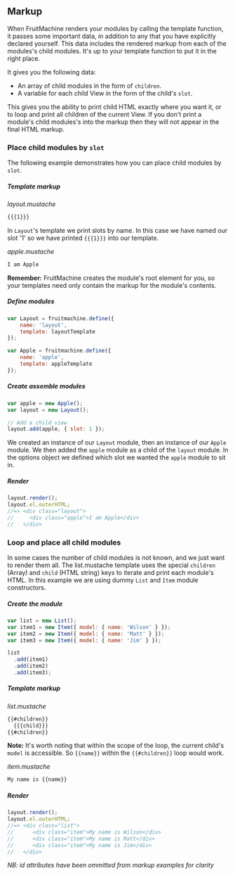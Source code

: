 ## Markup

When FruitMachine renders your modules by calling the template function, it passes some important data, in addition to any that you have explicitly declared yourself. This data includes the rendered markup from each of the modules's child modules. It's up to your template function to put it in the right place.

It gives you the following data:

- An array of child modules in the form of `children`.
- A variable for each child View in the form of the child's `slot`.

This gives you the ability to print child HTML exactly where you want it, or to loop and print all children of the current View. If you don't print a module's child modules's into the markup then they will not appear in the final HTML markup.

### Place child modules by `slot`

The following example demonstrates how you can place child modules by `slot`.

##### Template markup

*layout.mustache*

```html
{{{1}}}
```

In `Layout`'s template we print slots by name. In this case we have named our slot '1' so we have printed `{{{1}}}` into our template.

*apple.mustache*

```html
I am Apple
```

**Remember:** FruitMachine creates the module's root element for you, so your templates need only contain the markup for the module's contents.

##### Define modules

```js
var Layout = fruitmachine.define({
	name: 'layout',
	template: layoutTemplate
});

var Apple = fruitmachine.define({
	name: 'apple',
	template: appleTemplate
});
```

##### Create assemble modules

```js
var apple = new Apple();
var layout = new Layout();

// Add a child view
layout.add(apple, { slot: 1 });
```

We created an instance of our `Layout` module, then an instance of our `Apple` module. We then added the `apple` module as a child of the `layout` module. In the options object we defined which slot we wanted the `apple` module to sit in.

##### Render

```js
layout.render();
layout.el.outerHTML;
//=> <div class="layout">
//     <div class="apple">I am Apple</div>
//   </div>
```

### Loop and place all child modules

In some cases the number of child modules is not known, and we just want to render them all. The list.mustache template uses the special `children` (Array) and `child` (HTML string) keys to iterate and print each module's HTML. In this example we are using dummy `List` and `Item` module constructors.

##### Create the module

```js
var list = new List();
var item1 = new Item({ model: { name: 'Wilson' } });
var item2 = new Item({ model: { name: 'Matt' } });
var item3 = new Item({ model: { name: 'Jim' } });

list
  .add(item1)
  .add(item2)
  .add(item3);
```

##### Template markup

*list.mustache*

```html
{{#children}}
  {{{child}}}
{{#children}}
```

**Note:** It's worth noting that within the scope of the loop, the current child's `model` is accessible. So `{{name}}`  within the `{{#children}}` loop would work.

*item.mustache*

```html
My name is {{name}}
```

##### Render

```js
layout.render();
layout.el.outerHTML;
//=> <div class="list">
//      <div class="item">My name is Wilson</div>
//      <div class="item">My name is Matt</div>
//      <div class="item">My name is Jim</div>
//   </div>
```

*NB: id attributes have been ommitted from markup examples for clarity*
